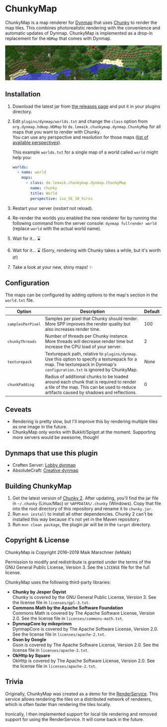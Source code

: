 # ChunkyMap
ChunkyMap is a map renderer for [Dynmap][dynmap] that uses [Chunky][chunky] to render the map tiles. This combines photorealistic rendering with the convenience and automatic updates of Dynmap. ChunkyMap is implemented as a drop-in replacement for the `HDMap` that comes with Dynmap.

![banner](banner.png)

## Installation
1. Download the latest jar from [the releases page][latest-release] and put it in your plugins directory.
2. Edit `plugins/dynmap/worlds.txt` and change the `class` option from `org.dynmap.hdmap.HDMap` to `de.lemaik.chunkymap.dynmap.ChunkyMap` for all maps that you want to render with Chunky.  
   You can use any perspective and resolution for those maps ([list of available perspectives][dynmap-perspectives]).   

   This example `worlds.txt` for a single map of a world called `world` might help you:
    ```yml
    worlds:
      - name: world
        maps:
          - class: de.lemaik.chunkymap.dynmap.ChunkyMap
            name: chunky
            title: World
            perspective: iso_SE_30_hires
    ```
3. Restart your server (_restart_ not reload).
4. Re-render the worlds you enabled the new renderer for by running the following command from the server console: `dynmap fullrender world` (replace `world` with the actual world name).
5. Wait for it… :hourglass:
6. Wait for it… :hourglass: (Sorry, rendering with Chunky takes a while, but it's worth it!)
7. Take a look at your new, shiny maps! :sparkles:

## Configuration
The maps can be configured by adding options to the map's section in the `world.txt` file.

| Option | Description | Default |
| --- | --- | --- |
| `samplesPerPixel` | Samples per pixel that Chunky should render. More SPP improves the render quality but also increases render time. | 100 |
| `chunkyThreads` | Number of threads per Chunky instance. More threads will decrease render time but increase the CPU load of your server. | 2 |
| `texturepack` | Texturepack path, relative to `plugins/dynmap`. Use this option to specify a texturepack for a map. The texturepack in Dynmap's `configuration.txt` is ignored by ChunkyMap. | *None*
| `chunkPadding` | Radius of additional chunks to be loaded around each chunk that is required to render a tile of the map. This can be used to reduce artifacts caused by shadows and reflections. | 0 | 

## Ceveats
* Rendering is pretty slow, but I'll improve this by rendering multiple tiles as one image in the future.
* ChunkyMap only works with Bukkit/Spigot at the moment. Supporting more servers would be awesome, though!

## Dynmaps that use this plugin
* Craften Server: [Lobby dynmap](https://play.craften.de/maps/index.html?worldname=world&mapname=rs&zoom=5&x=594&y=64&z=-420)
* AbsoluteCraft: [Creative dynmap](http://map.mc-ac.com/?worldname=Creative&mapname=chunky&zoom=4&x=-144&y=64&z=382)

## Building ChunkyMap
1. Get the latest version of [Chunky 2](https://chunky.llbit.se/chunky2.html). After updating, you'll find the jar file in `~/.chunky` (Linux/Mac) or `%APPDATA%/.chunky` (Windows). Copy that file into the root directory of this repository and rename it to `chunky.jar`.
2. Run `mvn install` to install all other dependencies. Chunky 2 can't be installed this way because it's not yet in the Maven repository.
3. Run `mvn clean package`, the plugin jar will be in the `target` directory.

## Copyright & License
ChunkyMap is Copyright 2016–2019 Maik Marschner (leMaik)

Permission to modify and redistribute is granted under the terms of the GNU General Public License, Version 3. See the `LICENSE` file for the full license.

ChunkyMap uses the following third-party libraries:
* **Chunky by Jesper Öqvist**  
  Chunky is covered by the GNU General Public License, Version 3. See the license file in `licenses/gpl-3.txt`.
* **Commons Math by the Apache Software Foundation**  
  Commons Math is covered by The Apache Software License, Version 2.0. See the license file in `licenses/commons-math.txt`.
* **DynmapCore by mikeprimm**  
  DynmapCore is covered by The Apache Software License, Version 2.0. See the license file in `licenses/apache-2.txt`.
* **Gson by Google**  
  Gson is covered by The Apache Software License, Version 2.0. See the license file in `licenses/apache-2.txt`.
* **OkHttp by Square**  
  OkHttp is covered by The Apache Software License, Version 2.0. See the license file in `licenses/apache-2.txt`.

## Trivia
Originally, ChunkyMap was created as a demo for the [RenderService][rs3]. This service allows rendering the tiles on a distributed network of renderers, which is often faster than rendering the tiles locally.

Ironically, I then implemented support for local tile rendering and removed support for using the RenderService. It will come back in the future.

[dynmap]: http://www.minecraftforum.net/forums/mapping-and-modding/minecraft-mods/1286593-dynmap
[chunky]: http://chunky.llbit.se/
[latest-release]: https://github.com/leMaik/ChunkyMap/releases/latest
[rs3]: https://bitbucket.org/account/user/wertarbyte/projects/RS
[dynmap-perspectives]: https://github.com/webbukkit/dynmap/wiki/Full-list-of-predefined-perspectives
